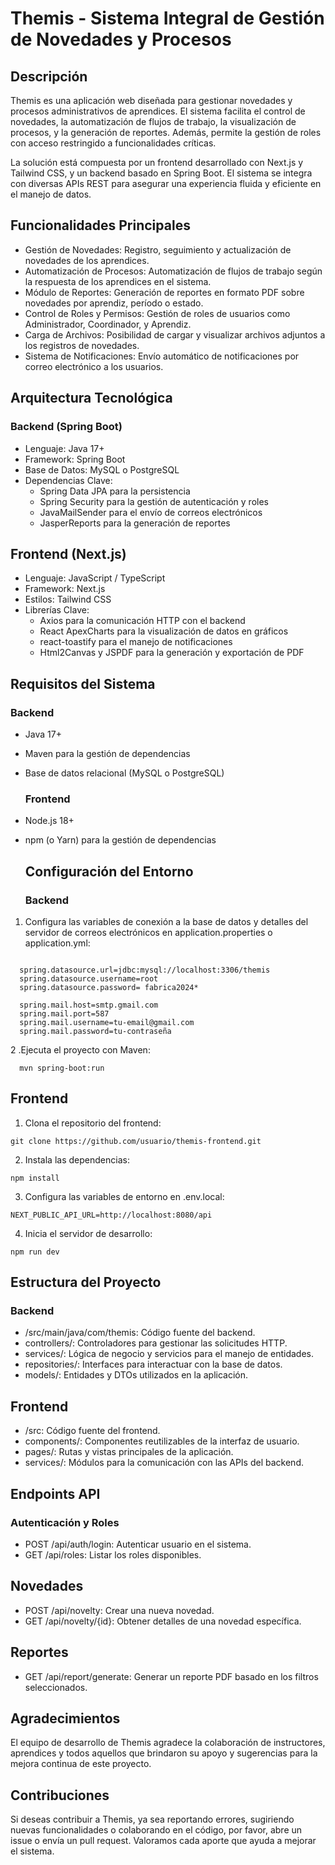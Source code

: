 
# Themis - Sistema Integral de Gestión de Novedades y Procesos

## Descripción


Themis es una aplicación web diseñada para gestionar novedades y procesos administrativos de aprendices. El sistema facilita el control de novedades, la automatización de flujos de trabajo, la visualización de procesos, y la generación de reportes. Además, permite la gestión de roles con acceso restringido a funcionalidades críticas.

La solución está compuesta por un frontend desarrollado con Next.js y Tailwind CSS, y un backend basado en Spring Boot. El sistema se integra con diversas APIs REST para asegurar una experiencia fluida y eficiente en el manejo de datos.


## Funcionalidades Principales

* Gestión de Novedades:  Registro, seguimiento y actualización de novedades de los aprendices.
* Automatización de Procesos:  Automatización de flujos de trabajo según la respuesta de los aprendices en el sistema.
* Módulo de Reportes:  Generación de reportes en formato PDF sobre novedades por aprendiz, período o estado.
* Control de Roles y Permisos: Gestión de roles de usuarios como Administrador, Coordinador, y Aprendiz.
* Carga de Archivos:  Posibilidad de cargar y visualizar archivos adjuntos a los registros de novedades.
* Sistema de Notificaciones:  Envío automático de notificaciones por correo electrónico a los usuarios.


## Arquitectura Tecnológica

### Backend (Spring Boot)

* Lenguaje: Java 17+
* Framework: Spring Boot
* Base de Datos: MySQL o PostgreSQL
* Dependencias Clave:
   * Spring Data JPA para la persistencia
   * Spring Security para la gestión de autenticación y roles
   * JavaMailSender para el envío de correos electrónicos
   * JasperReports para la generación de reportes

## Frontend (Next.js)

* Lenguaje: JavaScript / TypeScript
* Framework: Next.js
* Estilos: Tailwind CSS
* Librerías Clave:
     * Axios para la comunicación HTTP con el backend
     * React ApexCharts para la visualización de datos en gráficos
     * react-toastify para el manejo de notificaciones
     * Html2Canvas y JSPDF para la generación y exportación de PDF
 

##  Requisitos del Sistema

### Backend

* Java 17+
* Maven para la gestión de dependencias
* Base de datos relacional (MySQL o PostgreSQL)

  ### Frontend

* Node.js 18+
* npm (o Yarn) para la gestión de dependencias

  ## Configuración del Entorno

  ### Backend

 1. Configura las variables de conexión a la base de datos y detalles del servidor de correos
  electrónicos en application.properties o application.yml:

```

  spring.datasource.url=jdbc:mysql://localhost:3306/themis
  spring.datasource.username=root
  spring.datasource.password= fabrica2024*

  spring.mail.host=smtp.gmail.com
  spring.mail.port=587
  spring.mail.username=tu-email@gmail.com
  spring.mail.password=tu-contraseña

```

2 .Ejecuta el proyecto con Maven:

```
  mvn spring-boot:run
```

## Frontend

1. Clona el repositorio del frontend:
   
```
git clone https://github.com/usuario/themis-frontend.git
```

2. Instala las dependencias:

```
npm install
```

3. Configura las variables de entorno en .env.local:

```
NEXT_PUBLIC_API_URL=http://localhost:8080/api
```

4. Inicia el servidor de desarrollo:

```
npm run dev
```

## Estructura del Proyecto

### Backend

* /src/main/java/com/themis: Código fuente del backend.
* controllers/: Controladores para gestionar las solicitudes HTTP.
* services/: Lógica de negocio y servicios para el manejo de entidades.
* repositories/: Interfaces para interactuar con la base de datos.
* models/: Entidades y DTOs utilizados en la aplicación.

## Frontend

* /src: Código fuente del frontend.
* components/: Componentes reutilizables de la interfaz de usuario.
* pages/: Rutas y vistas principales de la aplicación.
* services/: Módulos para la comunicación con las APIs del backend.

## Endpoints API

### Autenticación y Roles

* POST /api/auth/login: Autenticar usuario en el sistema.
* GET /api/roles: Listar los roles disponibles.

## Novedades

* POST /api/novelty: Crear una nueva novedad.
* GET /api/novelty/{id}: Obtener detalles de una novedad específica.

## Reportes

* GET /api/report/generate: Generar un reporte PDF basado en los filtros seleccionados.

## Agradecimientos

El equipo de desarrollo de Themis agradece la colaboración de instructores, aprendices y todos
aquellos que brindaron su apoyo y sugerencias para la mejora continua de este proyecto.

## Contribuciones

Si deseas contribuir a Themis, ya sea reportando errores, sugiriendo nuevas funcionalidades o
colaborando en el código, por favor, abre un issue o envía un pull request. Valoramos cada aporte
que ayuda a mejorar el sistema.




```

```
